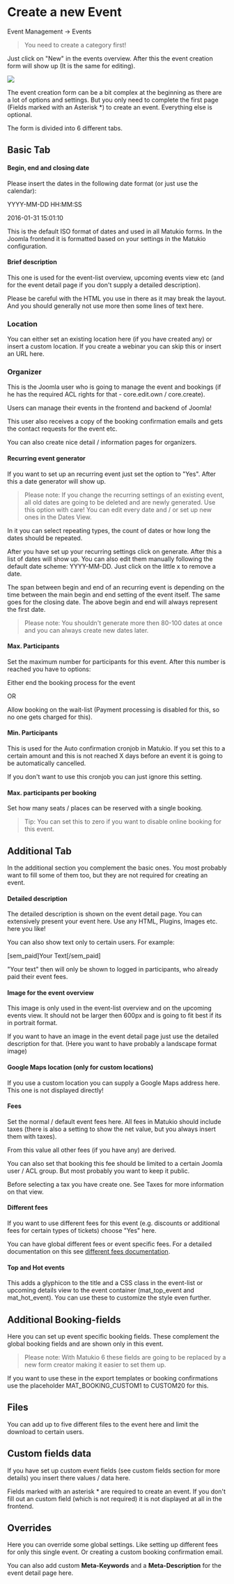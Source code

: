 # Create a new Event

Event Management -> Events

> You need to create a category first!

Just click on "New" in the events overview. After this the event creation form will show up (It is the same for editing).

![](event-new.jpg)

The event creation form can be a bit complex at the beginning as there are a lot of options and settings. But you only need to complete the first page (Fields marked with an Asterisk *) to create an event. Everything else is optional.

The form is divided into 6 different tabs.

## Basic Tab

#### Begin, end and closing date

Please insert the dates in the following date format (or just use the calendar):

YYYY-MM-DD HH:MM:SS

2016-01-31 15:01:10

This is the default ISO format of dates and used in all Matukio forms. In the Joomla frontend it is formatted based on your settings in the Matukio configuration.

#### Brief description

This one is used for the event-list overview, upcoming events view etc (and for the event detail page if you don't supply a detailed description).

Please be careful with the HTML you use in there as it may break the layout. And you should generally not use more then some lines of text here.

### Location

You can either set an existing location here (if you have created any) or insert a custom location. If you create a webinar you can skip this or insert an URL here.

### Organizer

This is the Joomla user who is going to manage the event and bookings (if he has the required ACL rights for that - core.edit.own / core.create). 

Users can manage their events in the frontend and backend of Joomla!

This user also receives a copy of the booking confirmation emails and gets the contact requests for the event etc.

You can also create nice detail / information pages for organizers.

#### Recurring event generator

If you want to set up an recurring event just set the option to "Yes". After this a date generator will show up.

> Please note: If you change the recurring settings of an existing event, all old dates are going to be deleted and are newly generated. Use this option with care! You can edit every date and / or set up new ones in the Dates View.

In it you can select repeating types, the count of dates or how long the dates should be repeated.

After you have set up your recurring settings click on generate. After this a list of dates will show up. You can also edit them manually following the default date scheme: YYYY-MM-DD. Just click on the little x to remove a date.

The span between begin and end of an recurring event is depending on the time between the main begin and end setting of the event itself. The same goes for the closing date. The above begin and end will always represent the first date.

> Please note: You shouldn't generate more then 80-100 dates at once and you can always create new dates later.

#### Max. Participants

Set the maximum number for participants for this event. After this number is reached you have to options:

Either end the booking process for the event

OR

Allow booking on the wait-list (Payment processing is disabled for this, so no one gets charged for this).

#### Min. Participants

This is used for the Auto confirmation cronjob in Matukio. If you set this to a certain amount and this is not reached X days before an event it is going to be automatically cancelled.

If you don't want to use this cronjob you can just ignore this setting.

#### Max. participants per booking

Set how many seats / places can be reserved with a single booking.

> Tip: You can set this to zero if you want to disable online booking for this event.

## Additional Tab

In the additional section you complement the basic ones. You most probably want to fill some of them too, but they are not required for creating an event.

#### Detailed description

The detailed description is shown on the event detail page. You can extensively present your event here. Use any HTML, Plugins, Images etc. here you like!

You can also show text only to certain users. For example:

[sem_paid]Your Text[/sem_paid]

"Your text" then will only be shown to logged in participants, who already paid their event fees.

#### Image for the event overview

This image is only used in the event-list overview and on the upcoming events view. It should not be larger then 600px and is going to fit best if its in portrait format.

If you want to have an image in the event detail page just use the detailed description for that. (Here you want to have probably a landscape format image)

#### Google Maps location (only for custom locations)

If you use a custom location you can supply a Google Maps address here. This one is not displayed directly!

#### Fees

Set the normal / default event fees here. All fees in Matukio should include taxes (there is also a setting to show the net value, but you always insert them with taxes).

From this value all other fees (if you have any) are derived.

You can also set that booking  this fee should be limited to a certain Joomla user / ACL group. But most probably you want to keep it public.

Before selecting a tax you have create one. See Taxes for more information on that view.

#### Different fees

If you want to use different fees for this event (e.g. discounts or additional fees for certain types of tickets) choose "Yes" here.

You can have global different fees or event specific fees. For a detailed documentation on this see [different fees documentation](different_fees.md).

#### Top and Hot events

This adds a glyphicon to the title and a CSS class in the event-list or upcoming details view to the event container (mat_top_event and mat_hot_event). You can use these to customize the style even further.

## Additional Booking-fields

Here you can set up event specific booking fields. These complement the global booking fields and are shown only in this event.

> Please note: With Matukio 6 these fields are going to be replaced by a new form  creator making it easier to set them up.

If you want to use these in the export templates or booking confirmations use the placeholder MAT_BOOKING_CUSTOM1 to CUSTOM20 for this.

## Files

You can add up to five different files to the event here and limit the download to certain users.

## Custom fields data

If you have set up custom event fields (see custom fields section for more details) you insert there values / data here.

Fields marked with an asterisk * are required to create an event. If you don't fill out an custom field (which is not required) it is not displayed at all in the frontend.

## Overrides

Here you can override some global settings. Like setting up different fees for only this single event. Or creating a custom booking confirmation email.

You can also add custom **Meta-Keywords** and a **Meta-Description** for the event detail page here.
